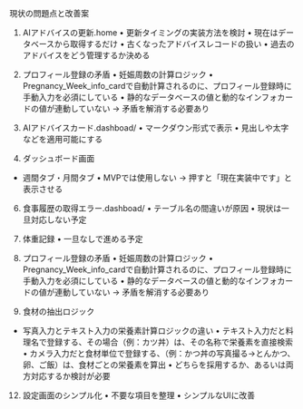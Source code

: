 現状の問題点と改善案


1. AIアドバイスの更新.home
  • 更新タイミングの実装方法を検討
  • 現在はデータベースから取得するだけ
  • 古くなったアドバイスレコードの扱い
  • 過去のアドバイスをどう管理するか決める

2. プロフィール登録の矛盾
  • 妊娠周数の計算ロジック
  • Pregnancy_Week_info_cardで自動計算されるのに、プロフィール登録時に手動入力を必須にしている
  • 静的なデータベースの値と動的なインフォカードの値が連動していない → 矛盾を解消する必要あり

3. AIアドバイスカード.dashboad/
  • マークダウン形式で表示
  • 見出しや太字などを適用可能にする

4. ダッシュボード画面
- 週間タブ・月間タブ
  • MVPでは使用しない → 押すと「現在実装中です」と表示させる



6. 食事履歴の取得エラー.dashboad/
    • テーブル名の間違いが原因
    • 現状は一旦対応しない予定

7. 体重記録
    •    一旦なしで進める予定

8. プロフィール登録の矛盾
    •    妊娠周数の計算ロジック
    •    Pregnancy_Week_info_cardで自動計算されるのに、プロフィール登録時に手動入力を必須にしている
    •    静的なデータベースの値と動的なインフォカードの値が連動していない → 矛盾を解消する必要あり



11. 食材の抽出ロジック
- 写真入力とテキスト入力の栄養素計算ロジックの違い
  • テキスト入力だと料理名で登録する、その場合（例：カツ丼）は、その名称で栄養素を直接検索
  • カメラ入力だと食材単位で登録する、（例：かつ丼の写真撮る→とんかつ、卵、ご飯）は、食材ごとの栄養素を算出
  • どちらを採用するか、あるいは両方対応するか検討が必要

12. 設定画面のシンプル化
    •    不要な項目を整理
    •    シンプルなUIに改善